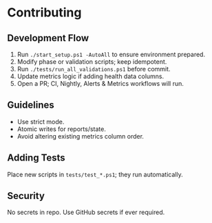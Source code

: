 # Contributing

## Development Flow
1. Run `./start_setup.ps1 -AutoAll` to ensure environment prepared.
2. Modify phase or validation scripts; keep idempotent.
3. Run `./tests/run_all_validations.ps1` before commit.
4. Update metrics logic if adding health data columns.
5. Open a PR; CI, Nightly, Alerts & Metrics workflows will run.

## Guidelines
* Use strict mode.
* Atomic writes for reports/state.
* Avoid altering existing metrics column order.

## Adding Tests
Place new scripts in `tests/test_*.ps1`; they run automatically.

## Security
No secrets in repo. Use GitHub secrets if ever required.
